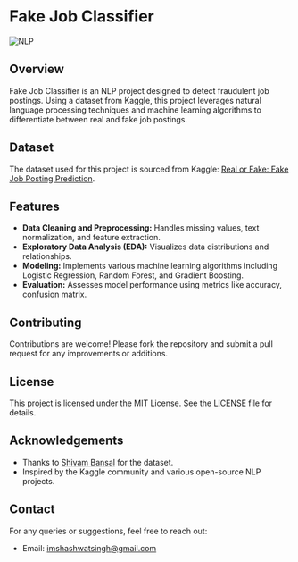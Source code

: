 # Fake Job Classifier

![NLP](https://img.shields.io/badge/NLP-Fake%20Job%20Classifier-brightgreen)

## Overview

Fake Job Classifier is an NLP project designed to detect fraudulent job postings. Using a dataset from Kaggle, this project leverages natural language processing techniques and machine learning algorithms to differentiate between real and fake job postings.

## Dataset

The dataset used for this project is sourced from Kaggle: [Real or Fake: Fake Job Posting Prediction](https://www.kaggle.com/datasets/shivamb/real-or-fake-fake-jobposting-prediction).

## Features

- **Data Cleaning and Preprocessing:** Handles missing values, text normalization, and feature extraction.
- **Exploratory Data Analysis (EDA):** Visualizes data distributions and relationships.
- **Modeling:** Implements various machine learning algorithms including Logistic Regression, Random Forest, and Gradient Boosting.
- **Evaluation:** Assesses model performance using metrics like accuracy, confusion matrix.



## Contributing

Contributions are welcome! Please fork the repository and submit a pull request for any improvements or additions.

## License

This project is licensed under the MIT License. See the [LICENSE](LICENSE) file for details.

## Acknowledgements

- Thanks to [Shivam Bansal](https://www.kaggle.com/shivamb) for the dataset.
- Inspired by the Kaggle community and various open-source NLP projects.

## Contact

For any queries or suggestions, feel free to reach out:

- Email: imshashwatsingh@gmail.com
